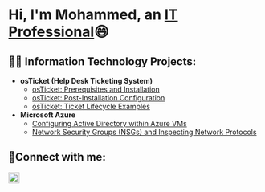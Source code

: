<h1>Hi, I'm Mohammed, an <a href="https://linkedin.com/in/mohammedn652">IT Professional</a>😄</h1>

<h2>👨‍💻 Information Technology Projects:</h2>

- <b>osTicket (Help Desk Ticketing System)</b>
  - [osTicket: Prerequisites and Installation](https://github.com/moetechmind/osticket-prereqs)
  - [osTicket: Post-Installation Configuration](https://github.com/moetechmind/post-install-config)
  - [osTicket: Ticket Lifecycle Examples](https://github.com/moetechmind/ticket-lifecycle)
- <b>Microsoft Azure</b>
  - [Configuring Active Directory within Azure VMs](https://github.com/moetechmind/configure-ad)
  - [Network Security Groups (NSGs) and Inspecting Network Protocols](https://github.com/jmoetechmind/azure-network-protocols)

<h2>🤳Connect with me:</h2>


[<img align="left" alt="Josh | LinkedIn" width="22px" src="https://cdn.jsdelivr.net/npm/simple-icons@v3/icons/linkedin.svg" />][linkedin]



[linkedin]: https://linkedin.com/in/mohammedn652
